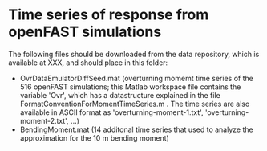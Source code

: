 # Time series of response from openFAST simulations

The following files should be downloaded from the data repository, which is available at XXX, and should place in this folder:
 * OvrDataEmulatorDiffSeed.mat (overturning momemt time series of the 516 openFAST simulations; this Matlab workspace file contains the variable 'Ovr', which has a datastructure 
explained in the file FormatConventionForMomentTimeSeries.m . The time series are also available in ASCII format as 'overturning-moment-1.txt', 'overturning-moment-2.txt', ...)
 * BendingMoment.mat (14 additonal time series that used to analyze the approximation for the 10 m bending moment)
